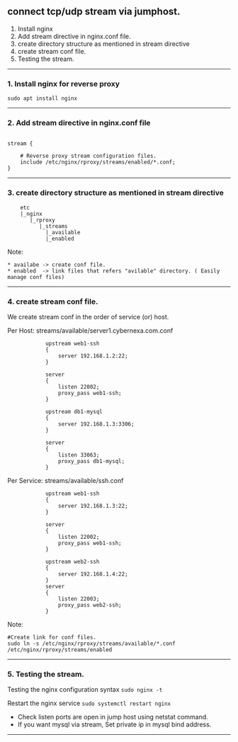 ## connect tcp/udp stream via jumphost. 

1. Install nginx
2. Add stream directive in nginx.conf file.
3. create directory structure as mentioned in stream directive
4. create stream conf file.
5. Testing the stream.

--------------------------------------------------------------------------------------------------------------
### 1. Install nginx for reverse proxy 
`sudo apt install nginx`

--------------------------------------------------------------------------------------------------------------
### 2. Add stream directive in nginx.conf file 
```

stream {

    # Reverse proxy stream configuration files.
    include /etc/nginx/rproxy/streams/enabled/*.conf;
}

```
--------------------------------------------------------------------------------------------------------------
### 3.  create directory structure as mentioned in stream directive
```
	etc
	|_nginx
	   |_rproxy
	      |_streams
		    |_available
		    |_enabled
```
Note: 

	* availabe -> create conf file.	
	* enabled  -> link files that refers "avilable" directory. ( Easily manage conf files)
----------------------------------------------------------------------------------------------------------------
### 4. create stream conf file.
We create stream conf in the order of service (or) host.

Per Host:
streams/available/server1.cybernexa.com.conf
```
			upstream web1-ssh 
			{
 				server 192.168.1.2:22;
			}

			server 
			{
				listen 22002;
				proxy_pass web1-ssh;
			}
	
			upstream db1-mysql
			{
				server 192.168.1.3:3306;
			}

			server 
			{
				listen 33063;
				proxy_pass db1-mysql;
			}
```

Per Service:
streams/available/ssh.conf
```
			upstream web1-ssh 
			{
 				server 192.168.1.3:22;
			}

			server 
			{
				listen 22002;
				proxy_pass web1-ssh;
			}
		
			upstream web2-ssh 
			{
 				server 192.168.1.4:22;
			}				
			server 
			{
				listen 22003;
				proxy_pass web2-ssh;
			}
```
Note:
```
#Create link for conf files.
sudo ln -s /etc/nginx/rproxy/streams/available/*.conf /etc/nginx/rproxy/streams/enabled
```
-------------------------------------------------------------------------------------------------------------------------------------------------------

### 5. Testing the stream. 

Testing the nginx configuration syntax
`sudo nginx -t`

Restart the nginx service
`sudo systemctl restart nginx`

* Check listen ports are open in jump host using netstat command.
* If you want mysql via stream, Set private ip in mysql bind address.

-----------------------------------------------------------------------------------------------------------------------------------------------------------

